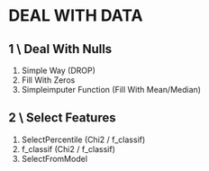 <h1>DEAL WITH DATA</h1>
<h2>1 \ Deal With Nulls</h2>

<ol>
      <li>Simple Way (DROP)</li> 
      <li>Fill With Zeros</li>      
      <li>Simpleimputer Function (Fill With Mean/Median)</li>
    
</ol>

    
<h2>2 \ Select Features</h2>

<ol>
      <li>SelectPercentile (Chi2 / f_classif)</li> 
      <li>f_classif (Chi2 / f_classif)</li>      
      <li>SelectFromModel</li>
    
</ol>